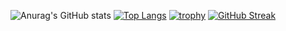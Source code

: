 ![Anurag's GitHub stats](https://github-readme-stats.vercel.app/api?username=stephan-rz&show_icons=true&theme=github_dark)
[![Top Langs](https://github-readme-stats.vercel.app/api/top-langs/?username=stephan-rz)](https://github.com/anuraghazra/github-readme-stats)
[![trophy](https://github-profile-trophy.vercel.app/?username=stephan-rz)](https://github.com/ryo-ma/github-profile-trophy)
[![GitHub Streak](https://github-readme-streak-stats.herokuapp.com/?user=stephan-rz)](https://git.io/streak-stats)


<!--
**stephan-rz/stephan-rz** is a ✨ _special_ ✨ repository because its `README.md` (this file) appears on your GitHub profile.

Here are some ideas to get you started:

- 🔭 I’m currently working on ...
- 🌱 I’m currently learning ...
- 👯 I’m looking to collaborate on ...
- 🤔 I’m looking for help with ...
- 💬 Ask me about ...
- 📫 How to reach me: ...
- 😄 Pronouns: ...
- ⚡ Fun fact: ...
-->
